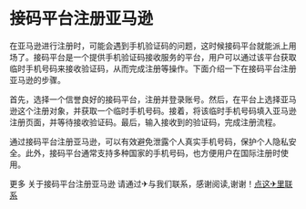 # 接码平台注册亚马逊

在亚马逊进行注册时，可能会遇到手机验证码的问题，这时候接码平台就能派上用场了。接码平台是一个提供手机验证码接收服务的平台，用户可以通过该平台获取临时手机号码来接收验证码，从而完成注册等操作。下面介绍一下在接码平台注册亚马逊的步骤。

首先，选择一个信誉良好的接码平台，注册并登录账号。然后，在平台上选择亚马逊这个注册对象，并获取一个临时手机号码。接着，将该临时手机号码填入亚马逊注册页面，并等待接收验证码。最后，输入接收到的验证码，完成注册流程。

通过接码平台注册亚马逊，可以有效避免泄露个人真实手机号码，保护个人隐私安全。此外，接码平台通常支持多种国家的手机号码，也方便用户在国际注册时使用。

更多 关于接码平台注册亚马逊 请通过✈与我们联系，感谢阅读,谢谢！[点这✈里联系](https://ss.k02.cc)